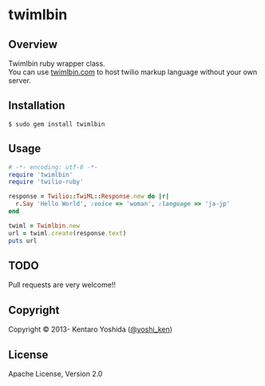 twimlbin
=====================

## Overview
Twimlbin ruby wrapper class.  
You can use [twimlbin.com](http://twimlbin.com/) to host twilio markup language without your own server.

## Installation

`````
$ sudo gem install twimlbin
`````

## Usage

`````ruby
# -*- encoding: utf-8 -*-
require 'twimlbin'
require 'twilio-ruby'

response = Twilio::TwiML::Response.new do |r|
  r.Say 'Hello World', :voice => 'woman', :language => 'ja-jp'
end

twiml = Twimlbin.new
url = twiml.create(response.text)
puts url
`````

## TODO
Pull requests are very welcome!!

## Copyright
Copyright © 2013- Kentaro Yoshida ([@yoshi_ken](https://twitter.com/yoshi_ken))

## License
Apache License, Version 2.0

